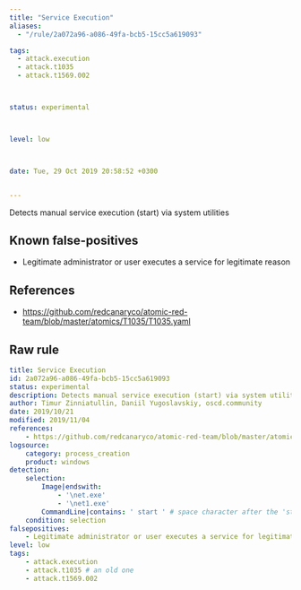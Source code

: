 ```yaml
---
title: "Service Execution"
aliases:
  - "/rule/2a072a96-a086-49fa-bcb5-15cc5a619093"

tags:
  - attack.execution
  - attack.t1035
  - attack.t1569.002



status: experimental



level: low



date: Tue, 29 Oct 2019 20:58:52 +0300


---
```


Detects manual service execution (start) via system utilities

<!--more-->


## Known false-positives

* Legitimate administrator or user executes a service for legitimate reason



## References

* https://github.com/redcanaryco/atomic-red-team/blob/master/atomics/T1035/T1035.yaml


## Raw rule
```yaml
title: Service Execution
id: 2a072a96-a086-49fa-bcb5-15cc5a619093
status: experimental
description: Detects manual service execution (start) via system utilities
author: Timur Zinniatullin, Daniil Yugoslavskiy, oscd.community
date: 2019/10/21
modified: 2019/11/04
references:
    - https://github.com/redcanaryco/atomic-red-team/blob/master/atomics/T1035/T1035.yaml
logsource:
    category: process_creation
    product: windows
detection:
    selection:
        Image|endswith:
            - '\net.exe'
            - '\net1.exe'
        CommandLine|contains: ' start ' # space character after the 'start' keyword indicates that a service name follows, in contrast to `net start` discovery expression 
    condition: selection
falsepositives:
    - Legitimate administrator or user executes a service for legitimate reason
level: low
tags:
    - attack.execution
    - attack.t1035 # an old one
    - attack.t1569.002

```

